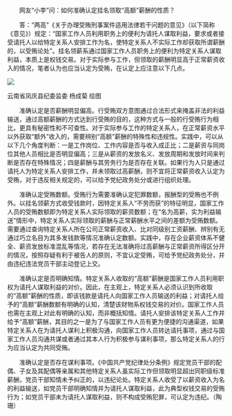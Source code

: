 　　网友“小李”问：如何准确认定挂名领取“高额”薪酬的性质？

　　答：“两高”《关于办理受贿刑事案件适用法律若干问题的意见》（以下简称《意见》）规定：“国家工作人员利用职务上的便利为请托人谋取利益，要求或者接受请托人以给特定关系人安排工作为名，使特定关系人不实际工作却获取所谓薪酬的，以受贿论处”。挂名领薪系通过国家工作人员职务上的便利为特定关系人谋取利益，本质上是权钱交易。对于实际参与工作，但领取的薪酬明显高于正常薪资收入的情况，笔者认为也应当认定为受贿，在认定上应注意以下几点。

![](https://www.ccdi.gov.cn/hdjln/nwwd/202402/W020240412588663268478.jpeg)

云南省凤庆县纪委监委 杨成菊 绘图

　　准确认定是否薪酬明显偏高。行受贿双方意图通过合法形式来掩盖非法的利益输送，通过高额薪酬的方式达到行受贿的目的，这种方式与一般的行受贿行为相比，更具有秘密性和不可查性。对于实际参与工作的特定关系人，在正常薪资水平以外获取“额外”收入的，需要辨别“高额”薪酬的特殊性和违规性。实践中，可以从以下几个角度判断：一是工作岗位、工作内容是否与收入成正比；二是薪资与同岗位其他人员相比是否明显偏高；三是从薪资的发放名义、发放周期和发放时间来判断是否存在特殊情况；四是薪酬与其劳务行为是否存在关联。如果行为人只是通过请托人为特定关系人安排工作，并未领取过高薪酬，则不宜将正常薪资收入认定为受贿，对于违反相关规定的，可以给予党纪政务处分或进行组织处理。

　　准确认定受贿数额。受贿行为需要准确认定犯罪数额，报酬型的受贿也不例外。以挂名领薪方式收受钱款时，因特定关系人“不劳而获”的特征明显，国家工作人员的受贿数额即为特定关系人实际领取的薪资数额；在“名为高薪，实为利益输送”情形中，特定关系人实际领取的薪酬与正常薪酬水平之间的差额为受贿数额。需要通过查询特定关系人所在公司正常薪资收入、比对同级别工资薪酬、辨别有无通过巧立名目为其多发钱款等情况准确认定数额。实践中，存在企业薪资体系不健全、薪资发放标准混乱等情况，若存在无法准确将过高薪酬与正常薪资所得区分开的情况，按照存疑有利于被告人的原则，不宜认定受贿，可给予党纪政务处分，并由违纪违法党员干部主动登记上交。

　　准确认定是否明确知情。特定关系人收取的“高额”薪酬是国家工作人员利用职权为请托人谋取利益的对价。因此，在主观上，特定关系人必须认识到所收取的“高额”薪酬的性质，即该钱款是请托人向国家工作人员输送的利益；对请托人给予的“高额”薪酬数额有明确的认知，清楚该财物系权钱交易的对价。国家工作人员也需在主观上对此有明确的认知，而非概括知情。请托人安排该特定关系人工作并给予“高额”薪酬，其目的之一是为了与国家工作人员有更为便捷的沟通渠道，如果特定关系人在为请托人谋利上积极沟通，向国家工作人员转达请托事项，通过与国家工作人员沟通共谋或者通过其本人行为积极参与谋利事项，那么特定关系人的行为应当认定为共同受贿。

　　准确认定是否存在谋利事项。《中国共产党纪律处分条例》规定党员干部的配偶、子女及其配偶等亲属和其他特定关系人虽实际工作但领取明显超出同职级标准薪酬，党员干部知情未予纠正的，以违纪论处。特定关系人收受了以薪资收入为名的利益输送，如党员干部明确知情并为请托人谋取利益，此为典型权钱交易的受贿行为；如党员干部未为请托人谋取利益，则不构成受贿犯罪，可认定为违纪。（陶珊）